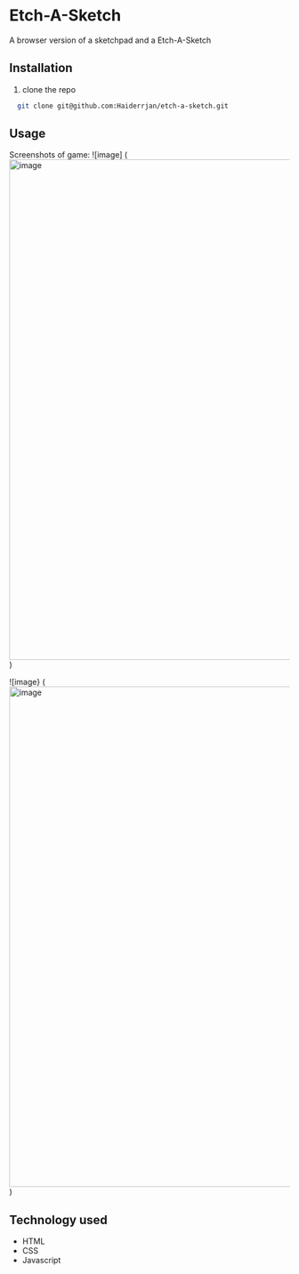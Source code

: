 
# Etch-A-Sketch

A browser version of a sketchpad and a Etch-A-Sketch

## Installation

1. clone the repo 

```bash
  git clone git@github.com:Haiderrjan/etch-a-sketch.git

```

## Usage

Screenshots of game:
![image] (<img width="1080" height="900" alt="image" src="https://github.com/user-attachments/assets/dc73984d-bfef-4f23-866a-eb23c3d40eb7" />)

![image} (<img width="1080" height="900" alt="image" src="https://github.com/user-attachments/assets/c897c835-4608-4074-9e62-6773837efcff" />)


## Technology used 

- HTML
- CSS
- Javascript


